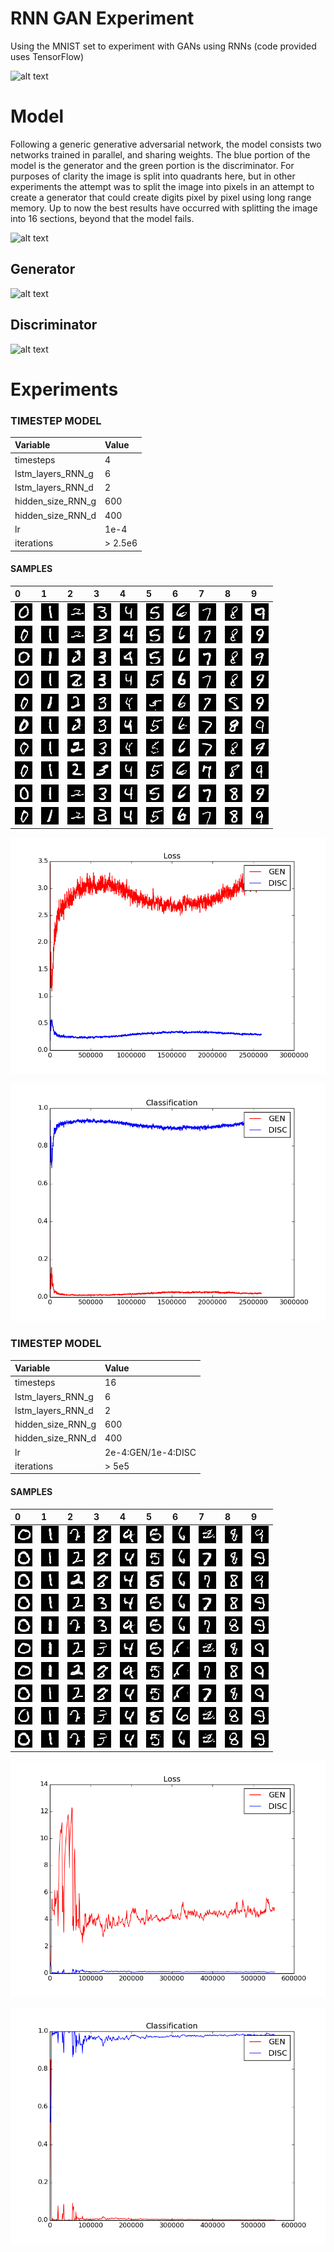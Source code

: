 # RNN GAN Experiment
Using the MNIST set to experiment with GANs using RNNs (code provided uses TensorFlow)

![alt text](https://github.com/jarmstrong2/RNN_GAN_experiment/blob/master/images/faster_transition_smaller.gif)

Model
=====
Following a generic generative adversarial network, the model consists two networks trained in parallel, and sharing weights.
The blue portion of the model is the generator and the green portion is the discriminator. For purposes of clarity the image is
split into quadrants here, but in other experiments the attempt was to split the image into pixels in an attempt to create a 
generator that could create digits pixel by pixel using long range memory. Up to now the best results have occurred with splitting
the image into 16 sections, beyond that the model fails.

![alt text](https://github.com/jarmstrong2/RNN_GAN_experiment/blob/master/images/model_diagram.jpg)

Generator
---------
![alt text](https://github.com/jarmstrong2/RNN_GAN_experiment/blob/master/images/model_diagram_gen.jpg)

Discriminator
---------
![alt text](https://github.com/jarmstrong2/RNN_GAN_experiment/blob/master/images/model_diagram_disc.jpg)

Experiments
=====

### TIMESTEP MODEL

| Variable          | Value     |
| :---------------- | :---------|
| timesteps         | 4         |
| lstm_layers_RNN_g | 6        |
| lstm_layers_RNN_d | 2         |
| hidden_size_RNN_g | 600       |
| hidden_size_RNN_d | 400       |
| lr                | 1e-4    |
| iterations        | > 2.5e6       |

#### SAMPLES

|0|1|2|3|4|5|6|7|8|9|
|:---|:---|:---|:---|:---|:---|:---|:---|:---|:---|
|![alt tag](full_mod_aug_8/im0_1.png)|![alt tag](full_mod_aug_8/im1_1.png)|![alt tag](full_mod_aug_8/im2_1.png)|![alt tag](full_mod_aug_8/im3_1.png)|![alt tag](full_mod_aug_8/im4_1.png)|![alt tag](full_mod_aug_8/im5_1.png)|![alt tag](full_mod_aug_8/im6_1.png)|![alt tag](full_mod_aug_8/im7_1.png)|![alt tag](full_mod_aug_8/im8_1.png)|![alt tag](full_mod_aug_8/im9_1.png)|
|![alt tag](full_mod_aug_8/im0_2.png)|![alt tag](full_mod_aug_8/im1_2.png)|![alt tag](full_mod_aug_8/im2_2.png)|![alt tag](full_mod_aug_8/im3_2.png)|![alt tag](full_mod_aug_8/im4_2.png)|![alt tag](full_mod_aug_8/im5_2.png)|![alt tag](full_mod_aug_8/im6_2.png)|![alt tag](full_mod_aug_8/im7_2.png)|![alt tag](full_mod_aug_8/im8_2.png)|![alt tag](full_mod_aug_8/im9_2.png)|
|![alt tag](full_mod_aug_8/im0_3.png)|![alt tag](full_mod_aug_8/im1_3.png)|![alt tag](full_mod_aug_8/im2_3.png)|![alt tag](full_mod_aug_8/im3_3.png)|![alt tag](full_mod_aug_8/im4_3.png)|![alt tag](full_mod_aug_8/im5_3.png)|![alt tag](full_mod_aug_8/im6_3.png)|![alt tag](full_mod_aug_8/im7_3.png)|![alt tag](full_mod_aug_8/im8_3.png)|![alt tag](full_mod_aug_8/im9_3.png)|
|![alt tag](full_mod_aug_8/im0_4.png)|![alt tag](full_mod_aug_8/im1_4.png)|![alt tag](full_mod_aug_8/im2_4.png)|![alt tag](full_mod_aug_8/im3_4.png)|![alt tag](full_mod_aug_8/im4_4.png)|![alt tag](full_mod_aug_8/im5_4.png)|![alt tag](full_mod_aug_8/im6_4.png)|![alt tag](full_mod_aug_8/im7_4.png)|![alt tag](full_mod_aug_8/im8_4.png)|![alt tag](full_mod_aug_8/im9_4.png)|
|![alt tag](full_mod_aug_8/im0_5.png)|![alt tag](full_mod_aug_8/im1_5.png)|![alt tag](full_mod_aug_8/im2_5.png)|![alt tag](full_mod_aug_8/im3_5.png)|![alt tag](full_mod_aug_8/im4_5.png)|![alt tag](full_mod_aug_8/im5_5.png)|![alt tag](full_mod_aug_8/im6_5.png)|![alt tag](full_mod_aug_8/im7_5.png)|![alt tag](full_mod_aug_8/im8_5.png)|![alt tag](full_mod_aug_8/im9_5.png)|
|![alt tag](full_mod_aug_8/im0_6.png)|![alt tag](full_mod_aug_8/im1_6.png)|![alt tag](full_mod_aug_8/im2_6.png)|![alt tag](full_mod_aug_8/im3_6.png)|![alt tag](full_mod_aug_8/im4_6.png)|![alt tag](full_mod_aug_8/im5_6.png)|![alt tag](full_mod_aug_8/im6_6.png)|![alt tag](full_mod_aug_8/im7_6.png)|![alt tag](full_mod_aug_8/im8_6.png)|![alt tag](full_mod_aug_8/im9_6.png)|
|![alt tag](full_mod_aug_8/im0_7.png)|![alt tag](full_mod_aug_8/im1_7.png)|![alt tag](full_mod_aug_8/im2_7.png)|![alt tag](full_mod_aug_8/im3_7.png)|![alt tag](full_mod_aug_8/im4_7.png)|![alt tag](full_mod_aug_8/im5_7.png)|![alt tag](full_mod_aug_8/im6_7.png)|![alt tag](full_mod_aug_8/im7_7.png)|![alt tag](full_mod_aug_8/im8_7.png)|![alt tag](full_mod_aug_8/im9_7.png)|
|![alt tag](full_mod_aug_8/im0_8.png)|![alt tag](full_mod_aug_8/im1_8.png)|![alt tag](full_mod_aug_8/im2_8.png)|![alt tag](full_mod_aug_8/im3_8.png)|![alt tag](full_mod_aug_8/im4_8.png)|![alt tag](full_mod_aug_8/im5_8.png)|![alt tag](full_mod_aug_8/im6_8.png)|![alt tag](full_mod_aug_8/im7_8.png)|![alt tag](full_mod_aug_8/im8_8.png)|![alt tag](full_mod_aug_8/im9_8.png)|
|![alt tag](full_mod_aug_8/im0_9.png)|![alt tag](full_mod_aug_8/im1_9.png)|![alt tag](full_mod_aug_8/im2_9.png)|![alt tag](full_mod_aug_8/im3_9.png)|![alt tag](full_mod_aug_8/im4_9.png)|![alt tag](full_mod_aug_8/im5_9.png)|![alt tag](full_mod_aug_8/im6_9.png)|![alt tag](full_mod_aug_8/im7_9.png)|![alt tag](full_mod_aug_8/im8_9.png)|![alt tag](full_mod_aug_8/im9_9.png)|
|![alt tag](full_mod_aug_8/im0_10.png)|![alt tag](full_mod_aug_8/im1_10.png)|![alt tag](full_mod_aug_8/im2_10.png)|![alt tag](full_mod_aug_8/im3_10.png)|![alt tag](full_mod_aug_8/im4_10.png)|![alt tag](full_mod_aug_8/im5_10.png)|![alt tag](full_mod_aug_8/im6_10.png)|![alt tag](full_mod_aug_8/im7_10.png)|![alt tag](full_mod_aug_8/im8_10.png)|![alt tag](full_mod_aug_8/im9_10.png)|

![alt tag](full_mod_aug_8/loss_full_aug_8.png)

![alt tag](full_mod_aug_8/classification_full_aug_8.png)

### TIMESTEP MODEL

| Variable          | Value     |
| :---------------- | :---------|
| timesteps         | 16         |
| lstm_layers_RNN_g | 6        |
| lstm_layers_RNN_d | 2         |
| hidden_size_RNN_g | 600       |
| hidden_size_RNN_d | 400       |
| lr                | 2e-4:GEN/1e-4:DISC    |
| iterations        | > 5e5       |

#### SAMPLES

|0|1|2|3|4|5|6|7|8|9|
|:---|:---|:---|:---|:---|:---|:---|:---|:---|:---|
|![alt tag](steps16/im0_0.png)|![alt tag](steps16/im1_0.png)|![alt tag](steps16/im2_0.png)|![alt tag](steps16/im3_0.png)|![alt tag](steps16/im4_0.png)|![alt tag](steps16/im5_0.png)|![alt tag](steps16/im6_0.png)|![alt tag](steps16/im7_0.png)|![alt tag](steps16/im8_0.png)|![alt tag](steps16/im9_0.png)|
|![alt tag](steps16/im0_1.png)|![alt tag](steps16/im1_1.png)|![alt tag](steps16/im2_1.png)|![alt tag](steps16/im3_1.png)|![alt tag](steps16/im4_1.png)|![alt tag](steps16/im5_1.png)|![alt tag](steps16/im6_1.png)|![alt tag](steps16/im7_1.png)|![alt tag](steps16/im8_1.png)|![alt tag](steps16/im9_1.png)|
|![alt tag](steps16/im0_2.png)|![alt tag](steps16/im1_2.png)|![alt tag](steps16/im2_2.png)|![alt tag](steps16/im3_2.png)|![alt tag](steps16/im4_2.png)|![alt tag](steps16/im5_2.png)|![alt tag](steps16/im6_2.png)|![alt tag](steps16/im7_2.png)|![alt tag](steps16/im8_2.png)|![alt tag](steps16/im9_2.png)|
|![alt tag](steps16/im0_3.png)|![alt tag](steps16/im1_3.png)|![alt tag](steps16/im2_3.png)|![alt tag](steps16/im3_3.png)|![alt tag](steps16/im4_3.png)|![alt tag](steps16/im5_3.png)|![alt tag](steps16/im6_3.png)|![alt tag](steps16/im7_3.png)|![alt tag](steps16/im8_3.png)|![alt tag](steps16/im9_3.png)|
|![alt tag](steps16/im0_4.png)|![alt tag](steps16/im1_4.png)|![alt tag](steps16/im2_4.png)|![alt tag](steps16/im3_4.png)|![alt tag](steps16/im4_4.png)|![alt tag](steps16/im5_4.png)|![alt tag](steps16/im6_4.png)|![alt tag](steps16/im7_4.png)|![alt tag](steps16/im8_4.png)|![alt tag](steps16/im9_4.png)|
|![alt tag](steps16/im0_5.png)|![alt tag](steps16/im1_5.png)|![alt tag](steps16/im2_5.png)|![alt tag](steps16/im3_5.png)|![alt tag](steps16/im4_5.png)|![alt tag](steps16/im5_5.png)|![alt tag](steps16/im6_5.png)|![alt tag](steps16/im7_5.png)|![alt tag](steps16/im8_5.png)|![alt tag](steps16/im9_5.png)|
|![alt tag](steps16/im0_6.png)|![alt tag](steps16/im1_6.png)|![alt tag](steps16/im2_6.png)|![alt tag](steps16/im3_6.png)|![alt tag](steps16/im4_6.png)|![alt tag](steps16/im5_6.png)|![alt tag](steps16/im6_6.png)|![alt tag](steps16/im7_6.png)|![alt tag](steps16/im8_6.png)|![alt tag](steps16/im9_6.png)|
|![alt tag](steps16/im0_7.png)|![alt tag](steps16/im1_7.png)|![alt tag](steps16/im2_7.png)|![alt tag](steps16/im3_7.png)|![alt tag](steps16/im4_7.png)|![alt tag](steps16/im5_7.png)|![alt tag](steps16/im6_7.png)|![alt tag](steps16/im7_7.png)|![alt tag](steps16/im8_7.png)|![alt tag](steps16/im9_7.png)|
|![alt tag](steps16/im0_8.png)|![alt tag](steps16/im1_8.png)|![alt tag](steps16/im2_8.png)|![alt tag](steps16/im3_8.png)|![alt tag](steps16/im4_8.png)|![alt tag](steps16/im5_8.png)|![alt tag](steps16/im6_8.png)|![alt tag](steps16/im7_8.png)|![alt tag](steps16/im8_8.png)|![alt tag](steps16/im9_8.png)|
|![alt tag](steps16/im0_9.png)|![alt tag](steps16/im1_9.png)|![alt tag](steps16/im2_9.png)|![alt tag](steps16/im3_9.png)|![alt tag](steps16/im4_9.png)|![alt tag](steps16/im5_9.png)|![alt tag](steps16/im6_9.png)|![alt tag](steps16/im7_9.png)|![alt tag](steps16/im8_9.png)|![alt tag](steps16/im9_9.png)|

![alt tag](steps16/loss_sep_4_18.png)

![alt tag](steps16/classification_sep_4_18.png)

